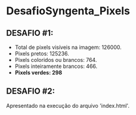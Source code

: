 # DesafioSyngenta_Pixels
## DESAFIO #1:

- Total de pixels visíveis na imagem: 126000.
- Pixels pretos: 125236.
- Pixels coloridos ou brancos: 764.
- Pixels inteiramente brancos: 466.
- **Pixels verdes: 298**

## DESAFIO #2:
Apresentado na execução do arquivo 'index.html'.
